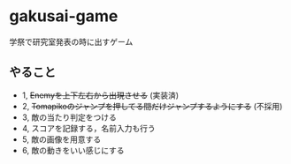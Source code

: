 # gakusai-game
学祭で研究室発表の時に出すゲーム

## やること
- 1, ~~Enemyを上下左右から出現させる~~ (実装済)
- 2, ~~Tomapikoのジャンプを押してる間だけジャンプするようにする~~ (不採用)
- 3, 敵の当たり判定をつける
- 4, スコアを記録する，名前入力も行う
- 5, 敵の画像を用意する
- 6, 敵の動きをいい感じにする